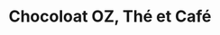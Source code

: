 ---
title: "Chocoloat OZ, Thé et Café"
url: /le-pian-medoc/chocoloat-oz-the-et-cafe/
shop: chocolat
---